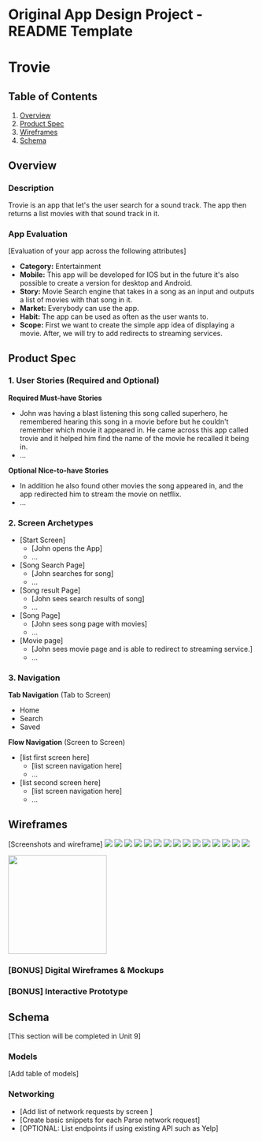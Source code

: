 Original App Design Project - README Template
===

# Trovie

## Table of Contents
1. [Overview](#Overview)
2. [Product Spec](#Product-Spec)
3. [Wireframes](#Wireframes)
4. [Schema](#Schema)

## Overview
### Description
Trovie is an app that let's the user search for a sound track. The app then returns a list movies with that sound track in it.

### App Evaluation
[Evaluation of your app across the following attributes]
- **Category:** Entertainment
- **Mobile:** This app will be developed for IOS but in the future it's also possible to create a version for desktop and Android.
- **Story:** Movie Search engine that takes in a song as an input and outputs a list of movies with that song in it.
- **Market:** Everybody can use the app.
- **Habit:** The app can be used as often as the user wants to.
- **Scope:** First we want to create the simple app idea of displaying a movie. After, we will try to add redirects to streaming services.

## Product Spec

### 1. User Stories (Required and Optional)

**Required Must-have Stories**

* John was having a blast listening this song called superhero, he remembered hearing this song in a movie before but he couldn't remember which movie it appeared in. He came across this app called trovie and it helped him find the name of the movie he recalled it being in. 
* ...

**Optional Nice-to-have Stories**

* In addition he also found other movies the song appeared in, and the app redirected him to stream the movie on netflix.
* ...

### 2. Screen Archetypes

* [Start Screen]
   * [John opens the App]
   * ...
* [Song Search Page]
   * [John searches for song]
   * ...
* [Song result Page]
   * [John sees search results of song]
   * ...
* [Song Page]
   * [John sees song page with movies]
   * ...
* [Movie page]
   * [John sees movie page and is able to redirect to streaming service.]
   * ...

### 3. Navigation

**Tab Navigation** (Tab to Screen)

* Home
* Search
* Saved

**Flow Navigation** (Screen to Screen)

* [list first screen here]
   * [list screen navigation here]
   * ...
* [list second screen here]
   * [list screen navigation here]
   * ...

## Wireframes
[Screenshots and wireframe]
![](https://i.ibb.co/L0Qsn06/Whats-App-Image-2023-04-01-at-11-18-07-AM.jpg)
![](https://i.imgur.com/BF0Plsp.png)
![](https://i.imgur.com/9AdyHz9.png)
![](https://i.imgur.com/8cfPQOI.png)
![](https://i.imgur.com/ibGoXoz.png)
![](https://i.imgur.com/oSVioxT.png)
![](https://i.imgur.com/9PMxELR.png)
![](https://i.imgur.com/mld755z.png)
![](https://i.imgur.com/XZzyUxU.png)
![](https://i.imgur.com/06Q5jCF.png)
![](https://i.imgur.com/pe0e9mT.png)
![](https://i.imgur.com/mhcr4ZK.png)
![](https://i.imgur.com/9LEk4Js.png)
![](https://i.imgur.com/MchnPoM.png)
![](https://i.imgur.com/wuczXwq.png)














<img src="(https://i.ibb.co/L0Qsn06/Whats-App-Image-2023-04-01-at-11-18-07-AM.jpg)" width=200>

### [BONUS] Digital Wireframes & Mockups

### [BONUS] Interactive Prototype

## Schema 
[This section will be completed in Unit 9]
### Models
[Add table of models]
### Networking
- [Add list of network requests by screen ]
- [Create basic snippets for each Parse network request]
- [OPTIONAL: List endpoints if using existing API such as Yelp]

